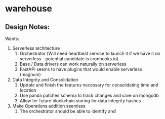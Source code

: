 # warehouse

## Design Notes:

Wants:
1. Serverless architecture
    1. Orchestrator (Will need heartbeat service to launch it if we have it on serverless - potential candidate is cronhooks.io)
    2. Base / Data drivers can work naturally on serverless
    3. FastAPI seems to have plugins that would enable serverless (magnum)
2. Data Integrity and Consolidation
    1. Update and finish the features necessary for consolidating time and location
    2. Use panda patches schema to track changes and save on mongodb
    3. Allow for future blockchain storing for data integrity hashes
3. Make Operations addition seemless
    1. The orchestrator should be able to identify and 